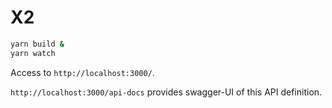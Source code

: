 # X2

```bash
yarn build &
yarn watch
```

Access to `http://localhost:3000/`.

`http://localhost:3000/api-docs` provides swagger-UI of this API definition.

